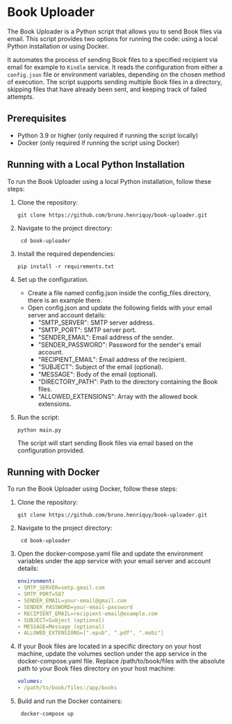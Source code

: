 # Book Uploader

The Book Uploader is a Python script that allows you to send Book files via email. This script provides two options for running the code: using a local Python installation or using Docker.

It automates the process of sending Book files to a specified recipient via email for example to `Kindle` service. It reads the configuration from either a `config.json` file or environment variables, depending on the chosen method of execution. The script supports sending multiple Book files in a directory, skipping files that have already been sent, and keeping track of failed attempts.

## Prerequisites

- Python 3.9 or higher (only required if running the script locally)
- Docker (only required if running the script using Docker)

## Running with a Local Python Installation

To run the Book Uploader using a local Python installation, follow these steps:

1. Clone the repository:

   ```shell
   git clone https://github.com/bruno.henriquy/book-uploader.git

2. Navigate to the project directory:

   ```shell
    cd book-uploader

3. Install the required dependencies:

    ```shell
    pip install -r requirements.txt

4. Set up the configuration.

    - Create a file named config.json inside the config_files directory, there is an example there.
    - Open config.json and update the following fields with your email server and account details:
      - "SMTP_SERVER": SMTP server address.
      - "SMTP_PORT": SMTP server port.
      - "SENDER_EMAIL": Email address of the sender.
      - "SENDER_PASSWORD": Password for the sender's email account.
      - "RECIPIENT_EMAIL": Email address of the recipient.
      - "SUBJECT": Subject of the email (optional).
      - "MESSAGE": Body of the email (optional).
      - "DIRECTORY_PATH": Path to the directory containing the Book files.
      - "ALLOWED_EXTENSIONS": Array with the allowed book extensions.

5. Run the script:

    ```shell
    python main.py
    ```
   
    The script will start sending Book files via email based on the configuration provided.

## Running with Docker

To run the Book Uploader using Docker, follow these steps:

1. Clone the repository:

   ```shell
   git clone https://github.com/bruno.henriquy/book-uploader.git

2. Navigate to the project directory:

   ```shell
    cd book-uploader
   
3. Open the docker-compose.yaml file and update the environment variables under the app service with your email server and account details:

    ```yaml
    environment:
   - SMTP_SERVER=smtp.gmail.com
   - SMTP_PORT=587
   - SENDER_EMAIL=your-email@gmail.com
   - SENDER_PASSWORD=your-email-password
   - RECIPIENT_EMAIL=recipient-email@example.com
   - SUBJECT=Subject (optional)
   - MESSAGE=Message (optional)
   - ALLOWED_EXTENSIONS=[".epub", ".pdf", ".mobi"]
   
4. If your Book files are located in a specific directory on your host machine, update the volumes section under the app service in the docker-compose.yaml file. Replace /path/to/book/files with the absolute path to your Book files directory on your host machine:

    ```yaml
    volumes:
   - /path/to/book/files:/app/books


5. Build and run the Docker containers:

   ```shell
    docker-compose up